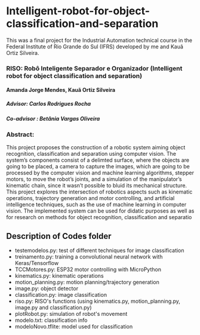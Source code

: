 # Intelligent-robot-for-object-classification-and-separation

This was a final project for the Industrial Automation technical course in the Federal Institute of Rio Grande do Sul (IFRS) developed by me and Kauã Ortiz Silveira.

### RISO: Robô Inteligente Separador e Organizador (Intelligent robot for object classification and separation)
#### Amanda Jorge Mendes, Kauã Ortiz Silveira
##### Advisor: Carlos Rodrigues Rocha
##### Co-advisor : Betânia Vargas Oliveira

### Abstract:
This project proposes the construction of a robotic system aiming object recognition, classification and separation using computer vision. The system’s components consist of a delimted surface, where the objects are going to be placed, a camera to capture the images, which are going to be processed by the computer vision and machine learning algorithms, stepper motors, to move the robot’s joints, and a simulation of the manipulator’s kinematic chain, since it wasn’t possible to bluid its mechanical structure. This project explores the intersection of robotics aspects such as kinematic operations, trajectory generation and motor controlling, and artificial intelligence techniques, such as the use of machine learning in computer vision. The implemented system can be used for didatic purposes as well as for research on methods for object recognition, classification and separatio

## Description of Codes folder

* testemodelos.py: test of different techniques for image classification
* treinamento.py: training a convolutional neural network with Keras/Tensorflow
* TCCMotores.py: ESP32 motor controlling with MicroPython
* kinematics.py: kinematic operations
* motion_planning.py: motion planning/trajectory generation
* image.py: object detector
* classification.py: image classification
* riso.py: RISO's functions (using kinematics.py, motion_planning.py, image.py and classification.py)
* plotRobot.py: simulation of robot's movement
* modelo.txt: classification info
* modeloNovo.tflite: model used for classification
